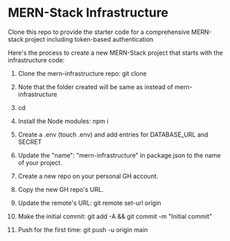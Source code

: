 # MERN-Stack Infrastructure

Clone this repo to provide the starter code for a comprehensive MERN-stack project including token-based authentication

Here's the process to create a new MERN-Stack project that starts with the infrastructure code:

1. Clone the mern-infrastructure repo: git clone <url of mern-infrastructure> <name-of-project>

2. Note that the folder created will be same as <name-of-project> instead of mern-infrastructure

3. cd <name-of-project>

4. Install the Node modules: npm i

5. Create a .env (touch .env) and add entries for DATABASE_URL and SECRET

6. Update the "name": "mern-infrastructure" in package.json to the name of your project.

7. Create a new repo on your personal GH account.

8. Copy the new GH repo's URL.

9. Update the remote's URL: git remote set-url origin <paste the copied GH url>

10. Make the initial commit: git add -A && git commit -m "Initial commit"

11. Push for the first time: git push -u origin main
